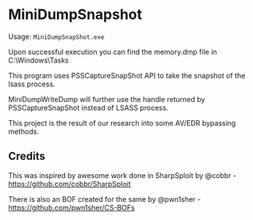 # MiniDumpSnapshot


Usage: ```MiniDumpSnapShot.exe```

Upon successful execution you can find the memory.dmp file in C:\Windows\Tasks

This program uses PSSCaptureSnapShot API to take the snapshot of the lsass process.

MiniDumpWriteDump will further use the handle returned by PSSCaptureSnapShot instead of LSASS process.

This project is the result of our research into some AV/EDR bypassing methods.

## Credits
This was inspired by awesome work done in SharpSploit by @cobbr - https://github.com/cobbr/SharpSploit

There is also an BOF created for the same by @pwn1sher - https://github.com/pwn1sher/CS-BOFs



